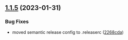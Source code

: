 ## [1.1.5](https://github.com/uzenith360/in-memory-cache/compare/v1.1.4...v1.1.5) (2023-01-31)


### Bug Fixes

* moved semantic release config to .releaserc ([2268cda](https://github.com/uzenith360/in-memory-cache/commit/2268cda8e457de6e31366e7d9071c6d5bfd5f910))
